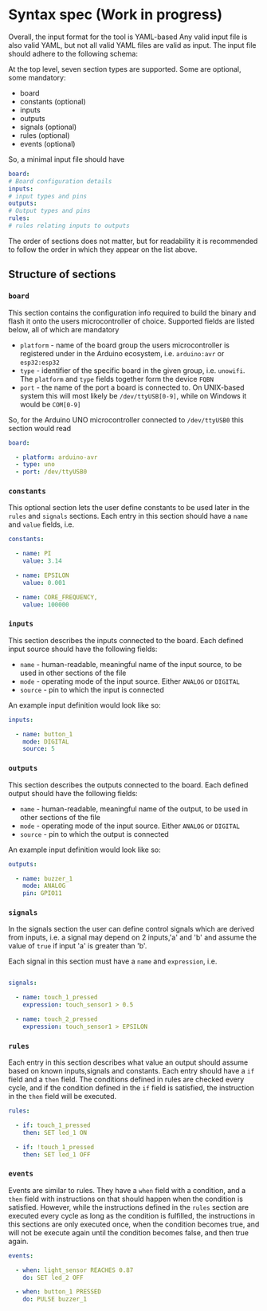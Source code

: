 # Syntax spec (Work in progress)

Overall, the input format for the tool is YAML-based
Any valid input file is also valid YAML, but not all valid YAML
files are valid as input.
The input file should adhere to the following schema:

At the top level, seven section types are supported. Some are optional, some
mandatory:

- board
- constants (optional)
- inputs
- outputs
- signals (optional)
- rules (optional)
- events (optional)

So, a minimal input file should have

```yaml
board:
# Board configuration details
inputs:
# input types and pins
outputs:
# Output types and pins
rules:
# rules relating inputs to outputs
```

The order of sections does not matter, but for readability
it is recommended to follow the order in which they appear on the list
above.

## Structure of sections

### `board`

This section contains the configuration info required to build the binary and flash it onto the
users microcontroller of choice. Supported fields are listed below, all of which are mandatory

- `platform` - name of the board group the users microcontroller is registered under in the Arduino ecosystem, i.e.
  `arduino:avr` or `esp32:esp32`
- `type` - identifier of the specific board in the given group, i.e. `unowifi`. The `platform` and `type` fields
  together form the device `FQBN`
- `port` - the name of the port a board is connected to. On UNIX-based system this will most likely be
  `/dev/ttyUSB[0-9]`, while on Windows it would be `COM[0-9]`

So, for the Arduino UNO microcontroller connected to `/dev/ttyUSB0` this section would read

```yaml
board:

  - platform: arduino-avr
  - type: uno
  - port: /dev/ttyUSB0
```

### `constants`

This optional section lets the user define constants to be used later in the `rules` and `signals` sections.
Each entry in this section should have a `name` and `value` fields, i.e.

```yaml
constants:

  - name: PI
    value: 3.14

  - name: EPSILON
    value: 0.001

  - name: CORE_FREQUENCY,
    value: 100000
```

### `inputs`

This section describes the inputs connected to the board. Each defined input source
should have the following fields:

- `name` - human-readable, meaningful name of the input source, to be used in other sections of the file
- `mode` - operating mode of the input source. Either `ANALOG` or `DIGITAL`
- `source` - pin to which the input is connected

An example input definition would look like so:

```yaml
inputs:

  - name: button_1
    mode: DIGITAL
    source: 5
```

### `outputs`

This section describes the outputs connected to the board. Each defined output
should have the following fields:

- `name` - human-readable, meaningful name of the output, to be used in other sections of the file
- `mode` - operating mode of the input source. Either `ANALOG` or `DIGITAL`
- `source` - pin to which the output is connected

An example input definition would look like so:

```yaml
outputs:

  - name: buzzer_1
    mode: ANALOG
    pin: GPIO11


```

### `signals`

In the signals section the user can define control signals
which are derived from inputs, i.e. a signal may depend on 2 inputs,'a' and 'b' and
assume the value of `true` if input 'a' is greater than 'b'.

Each signal in this section must have a `name` and `expression`, i.e.

```yaml

signals:

  - name: touch_1_pressed
    expression: touch_sensor1 > 0.5

  - name: touch_2_pressed
    expression: touch_sensor1 > EPSILON
```

### `rules`

Each entry in this section describes what value an output should assume based on
known inputs,signals and constants. Each entry should have a `if` field and a `then` field. The conditions defined in
rules are checked every cycle, and if the condition defined in the `if` field is satisfied, the instruction in the
`then` field will be executed.

```yaml
rules:

  - if: touch_1_pressed
    then: SET led_1 ON

  - if: !touch_1_pressed
    then: SET led_1 OFF

```

### `events`

Events are similar to rules. They have a `when` field with a condition, and a `then` field with instructions on that
should happen when the condition is satisfied. However, while the instructions defined in the `rules` section are
executed every cycle as long as the condition is fulfilled, the instructions in this sections are only executed once,
when the condition becomes true, and will not be execute again until the condition becomes false, and then true again.

```yaml
events:

  - when: light_sensor REACHES 0.87
    do: SET led_2 OFF

  - when: button_1 PRESSED
    do: PULSE buzzer_1

```


